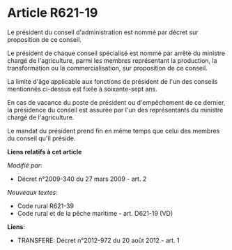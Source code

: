 # Article R621-19

Le président du conseil d'administration est nommé par décret sur proposition de ce conseil. 

Le président de chaque conseil spécialisé est nommé par arrêté du ministre chargé de l'agriculture, parmi les membres
représentant la production, la transformation ou la commercialisation, sur proposition de ce conseil. 

La limite d'âge applicable aux fonctions de président de l'un des conseils mentionnés ci-dessus est fixée à soixante-sept
ans. 

En cas de vacance du poste de président ou d'empêchement de ce dernier, la présidence du conseil est assurée par l'un des
représentants du ministre chargé de l'agriculture. 

Le mandat du président prend fin en même temps que celui des membres du conseil qu'il préside.

**Liens relatifs à cet article**

_Modifié par_:

  - Décret n°2009-340 du 27 mars 2009 - art. 2

_Nouveaux textes_:

  - Code rural R621-39
  - Code rural et de la pêche maritime - art. D621-19 (VD)

**Liens**:

  - TRANSFERE: Décret n°2012-972 du 20 août 2012 - art. 1
